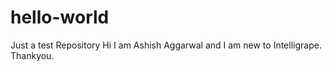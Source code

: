 hello-world
===========

Just a test Repository
Hi I am Ashish Aggarwal and I am new to Intelligrape. Thankyou.
